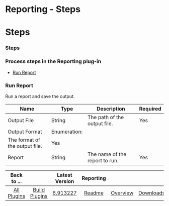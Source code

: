 
Reporting - Steps
=================

# Steps


### Steps




### Process steps in the Reporting plug-in

* [Run Report](#run_report)


### Run Report

Run a report and save the output.


| Name | Type | Description | Required |
| --- | --- | --- | --- |
| Output File | String | The path of the output file. | Yes |
| Output Format | Enumeration:
| The format of the output file. | Yes |
| Report | String | The name of the report to run. | Yes |



|Back to ...||Latest Version|Reporting |||
| :---: | :---: | :---: | :---: | :---: | :---: |
|[All Plugins](../../index.md)|[Build Plugins](../README.md)|[6.913227](https://raw.githubusercontent.com/UrbanCode/IBM-UCB-PLUGINS/main/files/Reporting/urbancode-reporting-6.913227.zip)|[Readme](README.md)|[Overview](overview.md)|[Downloads](downloads.md)|
